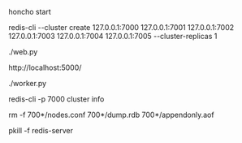 honcho start

redis-cli --cluster create 127.0.0.1:7000 127.0.0.1:7001 127.0.0.1:7002 127.0.0.1:7003 127.0.0.1:7004 127.0.0.1:7005 --cluster-replicas 1

./web.py

http://localhost:5000/

./worker.py

redis-cli -p 7000 cluster info

rm -f 700*/nodes.conf 700*/dump.rdb 700*/appendonly.aof

pkill -f redis-server